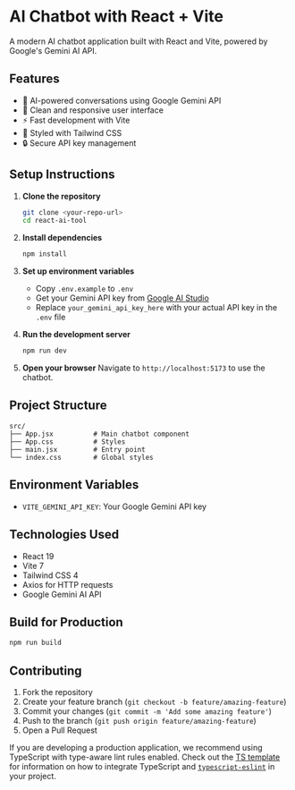 # AI Chatbot with React + Vite

A modern AI chatbot application built with React and Vite, powered by Google's Gemini AI API.

## Features

- 🤖 AI-powered conversations using Google Gemini API
- 💬 Clean and responsive user interface
- ⚡ Fast development with Vite
- 🎨 Styled with Tailwind CSS
- 🔒 Secure API key management

## Setup Instructions

1. **Clone the repository**
   ```bash
   git clone <your-repo-url>
   cd react-ai-tool
   ```

2. **Install dependencies**
   ```bash
   npm install
   ```

3. **Set up environment variables**
   - Copy `.env.example` to `.env`
   - Get your Gemini API key from [Google AI Studio](https://makersuite.google.com/app/apikey)
   - Replace `your_gemini_api_key_here` with your actual API key in the `.env` file

4. **Run the development server**
   ```bash
   npm run dev
   ```

5. **Open your browser**
   Navigate to `http://localhost:5173` to use the chatbot.

## Project Structure

```
src/
├── App.jsx          # Main chatbot component
├── App.css          # Styles
├── main.jsx         # Entry point
└── index.css        # Global styles
```

## Environment Variables

- `VITE_GEMINI_API_KEY`: Your Google Gemini API key

## Technologies Used

- React 19
- Vite 7
- Tailwind CSS 4
- Axios for HTTP requests
- Google Gemini AI API

## Build for Production

```bash
npm run build
```

## Contributing

1. Fork the repository
2. Create your feature branch (`git checkout -b feature/amazing-feature`)
3. Commit your changes (`git commit -m 'Add some amazing feature'`)
4. Push to the branch (`git push origin feature/amazing-feature`)
5. Open a Pull Request

If you are developing a production application, we recommend using TypeScript with type-aware lint rules enabled. Check out the [TS template](https://github.com/vitejs/vite/tree/main/packages/create-vite/template-react-ts) for information on how to integrate TypeScript and [`typescript-eslint`](https://typescript-eslint.io) in your project.
